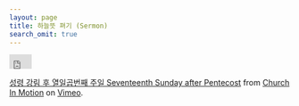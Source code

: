 ```yaml
---
layout: page
title: 하늘뜻 펴기 (Sermon)
search_omit: true
---
```



<iframe src="https://player.vimeo.com/video/182744393?color=c9ff23&title=0&byline=0" width="40" height="26" frameborder="0" webkitallowfullscreen mozallowfullscreen allowfullscreen></iframe>
<p><a href="https://vimeo.com/182744393">성령 강림 후 열일곱번째 주일 Seventeenth Sunday after Pentecost</a> from <a href="https://vimeo.com/user56345482">Church In Motion</a> on <a href="https://vimeo.com">Vimeo</a>.</p>
